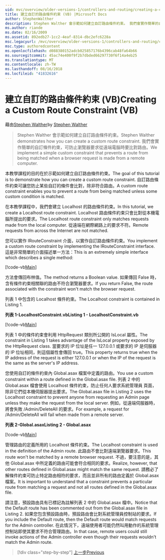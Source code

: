 ```yaml
---
uid: mvc/overview/older-versions-1/controllers-and-routing/creating-a-custom-route-constraint-vb
title: 建立自訂的路由條件約束 (VB) |Microsoft Docs
author: StephenWalther
description: Stephen Walther 會示範如何建立自訂路由條件約束。 我們會實作簡單的自訂條件約束可以防止路由比對 w...
ms.author: riande
ms.date: 02/16/2009
ms.assetid: 892edb27-1cc2-4eaf-8314-dbc2efc6228a
msc.legacyurl: /mvc/overview/older-versions-1/controllers-and-routing/creating-a-custom-route-constraint-vb
msc.type: authoredcontent
ms.openlocfilehash: d088380152adcb025857176b4396cab48fa64b66
ms.sourcegitcommit: 45ac74e400f9f2b7dbded66297730f6f14a4eb25
ms.translationtype: MT
ms.contentlocale: zh-TW
ms.lasthandoff: 08/16/2018
ms.locfileid: "41832616"
---
```

<a name="creating-a-custom-route-constraint-vb"></a><span data-ttu-id="91d32-104">建立自訂的路由條件約束 (VB)</span><span class="sxs-lookup"><span data-stu-id="91d32-104">Creating a Custom Route Constraint (VB)</span></span>
====================
<span data-ttu-id="91d32-105">藉由[Stephen Walther](https://github.com/StephenWalther)</span><span class="sxs-lookup"><span data-stu-id="91d32-105">by [Stephen Walther](https://github.com/StephenWalther)</span></span>

> <span data-ttu-id="91d32-106">Stephen Walther 會示範如何建立自訂路由條件約束。</span><span class="sxs-lookup"><span data-stu-id="91d32-106">Stephen Walther demonstrates how you can create a custom route constraint.</span></span> <span data-ttu-id="91d32-107">我們會實作簡單的自訂條件約束，可防止瀏覽器要求從遠端電腦時要比對路由。</span><span class="sxs-lookup"><span data-stu-id="91d32-107">We implement a simple custom constraint that prevents a route from being matched when a browser request is made from a remote computer.</span></span>


<span data-ttu-id="91d32-108">本教學課程的目的在於示範如何建立自訂路由條件約束。</span><span class="sxs-lookup"><span data-stu-id="91d32-108">The goal of this tutorial is to demonstrate how you can create a custom route constraint.</span></span> <span data-ttu-id="91d32-109">自訂路由條件約束可讓您防止某些自訂的條件會比對，除非符合路由。</span><span class="sxs-lookup"><span data-stu-id="91d32-109">A custom route constraint enables you to prevent a route from being matched unless some custom condition is matched.</span></span>

<span data-ttu-id="91d32-110">在本教學課程中，我們會建立 Localhost 的路由條件約束。</span><span class="sxs-lookup"><span data-stu-id="91d32-110">In this tutorial, we create a Localhost route constraint.</span></span> <span data-ttu-id="91d32-111">Localhost 路由條件約束只會比對從本機電腦所提出的要求。</span><span class="sxs-lookup"><span data-stu-id="91d32-111">The Localhost route constraint only matches requests made from the local computer.</span></span> <span data-ttu-id="91d32-112">從遠端在網際網路上的要求不符。</span><span class="sxs-lookup"><span data-stu-id="91d32-112">Remote requests from across the Internet are not matched.</span></span>

<span data-ttu-id="91d32-113">您可以實作 IRouteConstraint 介面，以實作自訂路由條件約束。</span><span class="sxs-lookup"><span data-stu-id="91d32-113">You implement a custom route constraint by implementing the IRouteConstraint interface.</span></span> <span data-ttu-id="91d32-114">這是非常簡單的介面描述單一方法：</span><span class="sxs-lookup"><span data-stu-id="91d32-114">This is an extremely simple interface which describes a single method:</span></span>

[!code-vb[Main](creating-a-custom-route-constraint-vb/samples/sample1.vb)]

<span data-ttu-id="91d32-115">方法會傳回布林值。</span><span class="sxs-lookup"><span data-stu-id="91d32-115">The method returns a Boolean value.</span></span> <span data-ttu-id="91d32-116">如果傳回 False 時，含有條件約束相關聯的路由不符合瀏覽器要求。</span><span class="sxs-lookup"><span data-stu-id="91d32-116">If you return False, the route associated with the constraint won't match the browser request.</span></span>

<span data-ttu-id="91d32-117">列表 1 中包含的 Localhost 條件約束。</span><span class="sxs-lookup"><span data-stu-id="91d32-117">The Localhost constraint is contained in Listing 1.</span></span>

<span data-ttu-id="91d32-118">**列表 1-LocalhostConstraint.vb**</span><span class="sxs-lookup"><span data-stu-id="91d32-118">**Listing 1 - LocalhostConstraint.vb**</span></span>

[!code-vb[Main](creating-a-custom-route-constraint-vb/samples/sample2.vb)]

<span data-ttu-id="91d32-119">列表 1 中的條件約束會利用 HttpRequest 類別所公開的 IsLocal 屬性。</span><span class="sxs-lookup"><span data-stu-id="91d32-119">The constraint in Listing 1 takes advantage of the IsLocal property exposed by the HttpRequest class.</span></span> <span data-ttu-id="91d32-120">當要求的 IP 位址是任一 127.0.0.1 或要求的 IP 是伺服器的 IP 位址相同，則這個屬性會傳回 true。</span><span class="sxs-lookup"><span data-stu-id="91d32-120">This property returns true when the IP address of the request is either 127.0.0.1 or when the IP of the request is the same as the server's IP address.</span></span>

<span data-ttu-id="91d32-121">您使用自訂的條件約束內 Global.asax 檔案中定義的路由。</span><span class="sxs-lookup"><span data-stu-id="91d32-121">You use a custom constraint within a route defined in the Global.asax file.</span></span> <span data-ttu-id="91d32-122">列表 2 中的 Global.asax 檔會使用 Localhost 條件約束，防止任何人要求系統管理員 頁面，除非它們從本機伺服器提出要求。</span><span class="sxs-lookup"><span data-stu-id="91d32-122">The Global.asax file in Listing 2 uses the Localhost constraint to prevent anyone from requesting an Admin page unless they make the request from the local server.</span></span> <span data-ttu-id="91d32-123">例如，從遠端伺服器時，將會失敗 /Admin/DeleteAll 的要求。</span><span class="sxs-lookup"><span data-stu-id="91d32-123">For example, a request for /Admin/DeleteAll will fail when made from a remote server.</span></span>

<span data-ttu-id="91d32-124">**列表 2-Global.asax**</span><span class="sxs-lookup"><span data-stu-id="91d32-124">**Listing 2 - Global.asax**</span></span>

[!code-vb[Main](creating-a-custom-route-constraint-vb/samples/sample3.vb)]

<span data-ttu-id="91d32-125">管理路由的定義所用的 Localhost 條件約束。</span><span class="sxs-lookup"><span data-stu-id="91d32-125">The Localhost constraint is used in the definition of the Admin route.</span></span> <span data-ttu-id="91d32-126">此路由不會比對遠端瀏覽器要求。</span><span class="sxs-lookup"><span data-stu-id="91d32-126">This route won't be matched by a remote browser request.</span></span> <span data-ttu-id="91d32-127">不過，要注意的是，其他 Global.asax 中所定義的路由可能會符合相同的要求。</span><span class="sxs-lookup"><span data-stu-id="91d32-127">Realize, however, that other routes defined in Global.asax might match the same request.</span></span> <span data-ttu-id="91d32-128">請務必了解條件約束可防止特定路由相符的要求，而且並非所有的路由定義於 Global.asax 檔案。</span><span class="sxs-lookup"><span data-stu-id="91d32-128">It is important to understand that a constraint prevents a particular route from matching a request and not all routes defined in the Global.asax file.</span></span>

<span data-ttu-id="91d32-129">請注意，預設路由具有已標記為註解列表 2 中的 Global.asax 檔中。</span><span class="sxs-lookup"><span data-stu-id="91d32-129">Notice that the Default route has been commented out from the Global.asax file in Listing 2.</span></span> <span data-ttu-id="91d32-130">如果您包含預設路由時，預設路由會比對系統管理員控制站的要求。</span><span class="sxs-lookup"><span data-stu-id="91d32-130">If you include the Default route, then the Default route would match requests for the Admin controller.</span></span> <span data-ttu-id="91d32-131">在此情況下，遠端使用者可能仍然叫用動作的系統管理控制站即使其要求不符合管理路由。</span><span class="sxs-lookup"><span data-stu-id="91d32-131">In that case, remote users could still invoke actions of the Admin controller even though their requests wouldn't match the Admin route.</span></span>

> [!div class="step-by-step"]
> [<span data-ttu-id="91d32-132">上一步</span><span class="sxs-lookup"><span data-stu-id="91d32-132">Previous</span></span>](creating-a-route-constraint-vb.md)
